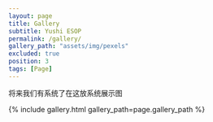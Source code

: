 ```yaml
---
layout: page
title: Gallery
subtitle: Yushi ESOP
permalink: /gallery/
gallery_path: "assets/img/pexels"
excluded: true
position: 3
tags: [Page]
---
```



将来我们有系统了在这放系统展示图


{% include gallery.html gallery_path=page.gallery_path %}
